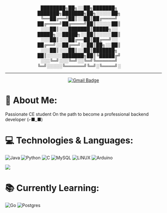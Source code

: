 <div align="center">
████████╗██╗░░██╗███████╗  ███████╗███████╗██╗░░░░░██╗  
╚══██╔══╝██║░░██║██╔════╝  ██╔════╝██╔════╝██║░░░░░██║  
░░░██║░░░███████║█████╗░░  █████╗░░█████╗░░██║░░░░░██║  
░░░██║░░░██╔══██║██╔══╝░░  ██╔══╝░░██╔══╝░░██║██╗░░██║  
░░░██║░░░██║░░██║███████╗  ██║░░░░░███████╗██║╚█████╔╝  
░░░╚═╝░░░╚═╝░░╚═╝╚══════╝  ╚═╝░░░░░╚══════╝╚═╝░╚════╝░  
<hr />
</div>
<div id="badges" align="center">
  <a href="mailto:abolfazl.moradi.feijani@gmail.com">
    <img src="https://img.shields.io/badge/Gmail-red?style=for-the-badge&logo=Gmail&logoColor=white" alt="Gmail Badge"/>
  </a>
</div>

# 💫 About Me:
Passionate CE student On the path to become a professional backend developer (⌐■_■)


# 💻 Technologies & Languages:
![Java](https://img.shields.io/badge/java-%23ED8B00.svg?style=for-the-badge&logo=java&logoColor=white) ![Python](https://img.shields.io/badge/python-3670A0?style=for-the-badge&logo=python&logoColor=ffdd54) ![C](https://img.shields.io/badge/c-%2300599C.svg?style=for-the-badge&logo=c&logoColor=white) ![MySQL](https://img.shields.io/badge/mysql-%2300f.svg?style=for-the-badge&logo=mysql&logoColor=white) ![LINUX](https://img.shields.io/badge/Linux-FCC624?style=for-the-badge&logo=linux&logoColor=black) ![Arduino](https://img.shields.io/badge/-Arduino-00979D?style=for-the-badge&logo=Arduino&logoColor=white)

![](https://github-readme-stats.vercel.app/api/top-langs/?username=TheFeij&theme=onedark&hide_border=false&include_all_commits=true&count_private=true&layout=compact)

# 📚 Currently Learning:
![Go](https://img.shields.io/badge/go-%2300ADD8.svg?style=for-the-badge&logo=go&logoColor=white) ![Postgres](https://img.shields.io/badge/postgres-%23316192.svg?style=for-the-badge&logo=postgresql&logoColor=white)


